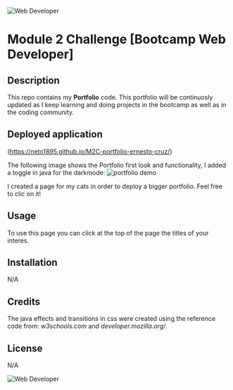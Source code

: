 ![Web Developer](https://img.shields.io/badge/bootcamp-Web%20Developer-red)
# Module 2 Challenge [Bootcamp Web Developer]

## Description

This repo contains my **Portfolio** code. This portfolio will be continuosly updated as I keep learning and doing projects in the bootcamp as well as in the coding community. 

## Deployed application 

(https://neto1895.github.io/M2C-portfolio-ernesto-cruz/)

The following image shows the Portfolio first look and functionality, I added a toggle in java for the darkmode:
![portfolio demo](./assets/images/portfoliopage.gif)

I created a page for my cats in order to deploy a bigger portfolio. Feel free to clic on it!


## Usage

To use this page you can click at the top of the page the titles of your interes. 


## Installation

N/A

## Credits

The java effects and transitions in css were created using the reference code from: *w3schools.com* and *developer.mozilla.org/*.

## License

N/A

![Web Developer](https://img.shields.io/badge/bootcamp-Web%20Developer-red)